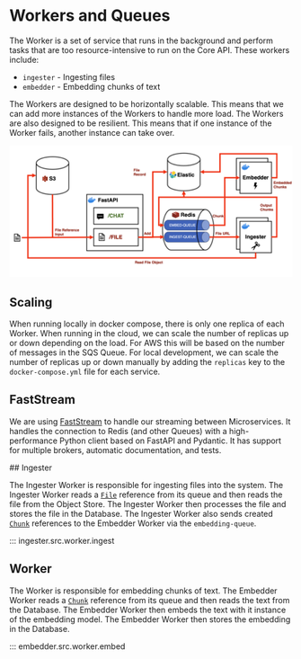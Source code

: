 # Workers and Queues

The Worker is a set of service that runs in the background and perform tasks that are too resource-intensive to run on the Core API. These workers include:

- `ingester` - Ingesting files
- `embedder` - Embedding chunks of text

The Workers are designed to be horizontally scalable. This means that we can add more instances of the Workers to handle more load. The Workers are also designed to be resilient. This means that if one instance of the Worker fails, another instance can take over.

![Document Processing Pipeline](../assets/document_processing_pipeline.png)

## Scaling

When running locally in docker compose, there is only one replica of each Worker. When running in the cloud, we can scale the number of replicas up or down depending on the load. For AWS this will be based on the number of messages in the SQS Queue. For local development, we can scale the number of replicas up or down manually by adding the `replicas` key to the `docker-compose.yml` file for each service.

## FastStream

We are using [FastStream](https://faststream.airt.ai/latest/faststream/) to handle our streaming between Microservices. It handles the connection to Redis (and other Queues) with a high-performance Python client based on FastAPI and Pydantic. It has support for multiple brokers, automatic documentation, and tests. 

## Ingester

The Ingester Worker is responsible for ingesting files into the system. The Ingester Worker reads a [`File`](../code_reference/models/file.md) reference from its queue and then reads the file from the Object Store. The Ingester Worker then processes the file and stores the file in the Database. The Ingester Worker also sends created [`Chunk`](../code_reference/models/chunk.md) references to the Embedder Worker via the `embedding-queue`.

::: ingester.src.worker.ingest

## Worker

The Worker is responsible for embedding chunks of text. The Embedder Worker reads a [`Chunk`](../code_reference/models/chunk.md) reference from its queue and then reads the text from the Database. The Embedder Worker then embeds the text with it instance of the embedding model. The Embedder Worker then stores the embedding in the Database.

::: embedder.src.worker.embed